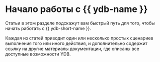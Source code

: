 # Начало работы с {{ ydb-name }}

Статьи в этом разделе подскажут вам быстрый путь для того, чтобы начать работать с {{ ydb-short-name }}.

Каждая из статей приводит один или несколько простых сценариев выполнения того или иного действия, и дополнительно содержит ссылку на другие материалы документации, где описаны все доступные возможности YDB.